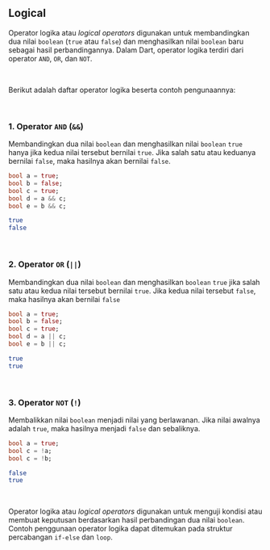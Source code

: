 ## Logical

Operator logika atau *logical operators* digunakan untuk membandingkan dua nilai `boolean` (`true` atau `false`) dan menghasilkan nilai `boolean` baru sebagai hasil perbandingannya. Dalam Dart, operator logika terdiri dari operator `AND`, `OR`, dan `NOT`.

</br>

Berikut adalah daftar operator logika beserta contoh pengunaannya:

</br>

### 1\. Operator `AND` (`&&`)

Membandingkan dua nilai `boolean` dan menghasilkan nilai `boolean` `true` hanya jika kedua nilai tersebut bernilai `true`. Jika salah satu atau keduanya bernilai `false`, maka hasilnya akan bernilai `false`.

```Dart
bool a = true;
bool b = false;
bool c = true;
bool d = a && c;
bool e = b && c;
```
```sh
true
false
```

</br>

### 2\. Operator `OR` (`||`)

Membandingkan dua nilai `boolean` dan menghasilkan `boolean` `true` jika salah satu atau kedua nilai tersebut bernilai `true`. Jika kedua nilai tersebut `false`, maka hasilnya akan bernilai `false`

```Dart
bool a = true;
bool b = false;
bool c = true;
bool d = a || c;
bool e = b || c;
```
```sh
true
true
```

</br>

### 3\. Operator `NOT` (`!`)

Membalikkan nilai `boolean` menjadi nilai yang berlawanan. Jika nilai awalnya adalah `true`, maka hasilnya menjadi `false` dan sebaliknya.

```Dart
bool a = true;
bool c = !a;
bool c = !b;
```
```sh
false
true
```

</br>

Operator logika atau *logical operators* digunakan untuk menguji kondisi atau membuat keputusan berdasarkan hasil perbandingan dua nilai `boolean`. Contoh penggunaan operator logika dapat ditemukan pada struktur percabangan `if-else` dan `loop`.

